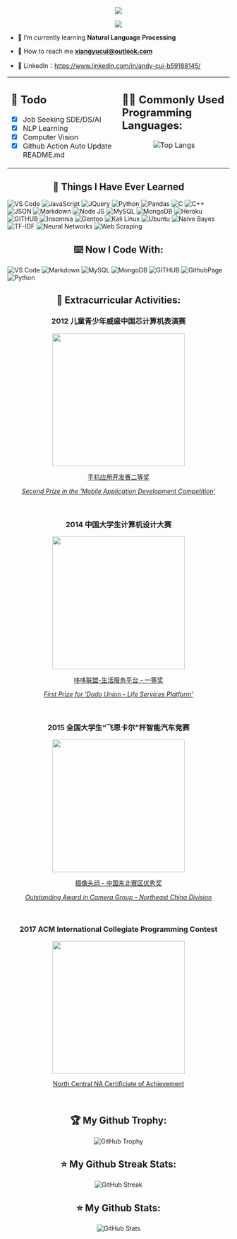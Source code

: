 <!-- <h1 align="center">Hi 👋, I'm Andy(Xiang-Yu) Cui <br><br> <img src="https://komarev.com/ghpvc/?username=AndyFCui&style=for-the-badge"> </h1> -->
<p align="center">
  <a href="https://git.io/typing-svg">
    <img src="https://readme-typing-svg.demolab.com/?lines=Hi+👋,+I'm+Andy(Xiang-Yu)+Cui;Welcome+to+my+GitHub+Profile!">
  </a>
</p>

<p align="center">
  <img src="https://komarev.com/ghpvc/?username=AndyFCui&style=for-the-badge">
</p>



- 🌱 I’m currently learning **Natural Language Processing**

- 📧 How to reach me **xiangyucui@outlook.com**

- 📑 LinkedIn：https://www.linkedin.com/in/andy-cui-b59188145/
  
<table>
<tr>
<td valign="top" width="50%">

<h2 align="left">📝 Todo </h2>  

- [x] Job Seeking SDE/DS/AI
- [x] NLP Learning
- [x] Computer Vision
- [x] Github Action Auto Update README.md

</td>
<td valign="top" width="50%">

<h2 align="left">👨‍💻 Commonly Used Programming Languages:</h2>
<p align="center">
  <img src="https://github-readme-stats.vercel.app/api/top-langs/?username=AndyFCui&layout=compact&theme=tokyonight" alt="Top Langs">
</p>

</td>
</tr>
</table>



<h2 align="center">📓 Things I Have Ever Learned </h2>  
<p>
   <img alt="VS Code" src="https://img.shields.io/badge/Visual_Studio_Code-0078D4?style=for-the-badge&logo=visual%20studio%20code&logoColor=white" />
   <img alt="JavaScript" src="https://img.shields.io/badge/JavaScript-323330?style=for-the-badge&logo=javascript&logoColor=F7DF1E" />
   <img alt="JQuery" src="https://img.shields.io/badge/jQuery-0769AD?style=for-the-badge&logo=jquery&logoColor=white" />
  <img alt="Python" src="https://img.shields.io/badge/Python-FFD43B?style=for-the-badge&logo=python&logoColor=blue" />
  <img alt="Pandas" src="https://img.shields.io/badge/Pandas-2C2D72?style=for-the-badge&logo=pandas&logoColor=white" />
  <img alt="C" src="https://img.shields.io/badge/C-00599C?style=for-the-badge&logo=c&logoColor=white" />
  <img alt="C++" src="https://img.shields.io/badge/C%2B%2B-00599C?style=for-the-badge&logo=c%2B%2B&logoColor=white" />
   <img alt="JSON" src="https://img.shields.io/badge/json-5E5C5C?style=for-the-badge&logo=json&logoColor=white" />
   <img alt="Markdown" src="https://img.shields.io/badge/Markdown-000000?style=for-the-badge&logo=markdown&logoColor=white" />
   <img alt="Node JS" src="https://img.shields.io/badge/Node.js-339933?style=for-the-badge&logo=nodedotjs&logoColor=white" />
   <img alt="MySQL" src="https://img.shields.io/badge/MySQL-005C84?style=for-the-badge&logo=mysql&logoColor=white" />
   <img alt="MongoDB" src="https://img.shields.io/badge/MongoDB-4EA94B?style=for-the-badge&logo=mongodb&logoColor=white" />
    <img alt="Heroku" src="https://img.shields.io/badge/Heroku-430098?style=for-the-badge&logo=heroku&logoColor=white" />
   <img alt="GITHUB" src="https://img.shields.io/badge/GitHub-100000?style=for-the-badge&logo=github&logoColor=white" />
  <img alt="Insomnia" src="https://img.shields.io/badge/Insomnia-5849be?style=for-the-badge&logo=Insomnia&logoColor=white" />
  <img alt="Gentoo" src="https://img.shields.io/badge/Gentoo-54487A?style=for-the-badge&logo=gentoo&logoColor=white" />
  <img alt="Kali Linux" src="https://img.shields.io/badge/Debian-A81D33?style=for-the-badge&logo=debian&logoColor=white" />
  <img alt="Ubuntu" src="https://img.shields.io/badge/Ubuntu-E95420?style=for-the-badge&logo=ubuntu&logoColor=white" />
  <img alt="Naive Bayes" src="https://img.shields.io/badge/Naive%20Bayes-2C2D72?style=for-the-badge&logo=data:image/svg+xml;base64,[some_base64_encoded_data]&logoColor=white" />
  <img alt="TF-IDF" src="https://img.shields.io/badge/TF--IDF-2C2D72?style=for-the-badge&logo=data:image/svg+xml;base64,[some_base64_encoded_data]&logoColor=white" />
  <img alt="Neural Networks" src="https://img.shields.io/badge/Neural%20Networks-2C2D72?style=for-the-badge&logo=tensorflow&logoColor=white" />
  <img alt="Web Scraping" src="https://img.shields.io/badge/Web%20Scraping-2C2D72?style=for-the-badge&logo=internet-explorer&logoColor=white" />

  
</p>

<h2 align="center">⌨️ Now I Code With:</h2>
 <p>
  <img alt="VS Code" src="https://img.shields.io/badge/Visual_Studio_Code-0078D4?style=for-the-badge&logo=visual%20studio%20code&logoColor=white" />
  <img alt="Markdown" src="https://img.shields.io/badge/Markdown-000000?style=for-the-badge&logo=markdown&logoColor=white" />
  <img alt="MySQL" src="https://img.shields.io/badge/MySQL-005C84?style=for-the-badge&logo=mysql&logoColor=white" />
  <img alt="MongoDB" src="https://img.shields.io/badge/MongoDB-4EA94B?style=for-the-badge&logo=mongodb&logoColor=white" />
  <img alt="GITHUB" src="https://img.shields.io/badge/GitHub-100000?style=for-the-badge&logo=github&logoColor=white" />
  <img alt="GithubPage" src="https://img.shields.io/badge/GitHub%20Pages-222222?style=for-the-badge&logo=GitHub%20Pages&logoColor=white" />
  <img alt="Python" src="https://img.shields.io/badge/Python-FFD43B?style=for-the-badge&logo=python&logoColor=blue" />
</p>

<h2 align="center">🏅 Extracurricular Activities:</h2>

<div align="center">

<h3>2012 儿童青少年威盛中国芯计算机表演赛</h3>
<a href="https://github.com/AndyFCui/AndyFCui/assets/10085168/71a93491-5e62-482e-ae47-d97ecd197640">
    <img src="https://github.com/AndyFCui/AndyFCui/assets/10085168/71a93491-5e62-482e-ae47-d97ecd197640" width="300">
    <p>手机应用开发赛二等奖</p>
    <p><i>Second Prize in the 'Mobile Application Development Competition'</i></p>
</a>
<br/>

<h3>2014 中国大学生计算机设计大赛</h3>
<a href="https://github.com/AndyFCui/AndyFCui/assets/10085168/4c4cf294-7d4e-414d-916d-407ca59ef604">
    <img src="https://github.com/AndyFCui/AndyFCui/assets/10085168/4c4cf294-7d4e-414d-916d-407ca59ef604" width="300">
    <p>哆哆联盟-生活服务平台 - 一等奖</p>
    <p><i>First Prize for 'Dodo Union - Life Services Platform'</i></p>
</a>
<br/>

<h3>2015 全国大学生“飞思卡尔”杯智能汽车竞赛</h3>
<a href="https://github.com/AndyFCui/AndyFCui/assets/10085168/81a32903-9630-440a-8f46-7456b349724a">
    <img src="https://github.com/AndyFCui/AndyFCui/assets/10085168/81a32903-9630-440a-8f46-7456b349724a" width="300">
    <p>摄像头组 - 中国东北赛区优秀奖</p>
    <p><i>Outstanding Award in Camera Group - Northeast China Division</i></p>
</a>
<br/>

<h3>2017 ACM International Collegiate Programming Contest</h3>
<a href="https://github.com/AndyFCui/AndyFCui/assets/10085168/16d6bc4b-0446-4577-a04d-c453c815b890">
    <img src="https://github.com/AndyFCui/AndyFCui/assets/10085168/16d6bc4b-0446-4577-a04d-c453c815b890" width="300">
    <p>North Central NA Certificiate of Achievement</p>
</a>
<br/>

</div>



<h2 align="center">🏆 My Github Trophy:</h2>
<p align="center">
  <img alt="GitHub Trophy" src="https://github-profile-trophy.vercel.app/?username=AndyFCui&theme=darkhub&title=MultiLanguage,Commits,Repositories,Stars,Followers,PullRequest&row=2&column=3&margin-w=10&margin-h=10" />
</p>

<h2 align="center">⭐️ My Github Streak Stats:</h2>
<p align="center">
  <img alt="GitHub Streak" src="https://github-readme-streak-stats.herokuapp.com/?user=AndyFCui&theme=dark" />
</p>

<h2 align="center">⭐️ My Github Stats:</h2>
<p align="center">
<img  alt="GitHub Stats" src="https://github-readme-stats.vercel.app/api?username=AndyFCui&show_icons=true&theme=dracula&hide=issues&hide_border=true" />
</p>



